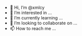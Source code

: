 - 👋 Hi, I’m @xmlcy
- 👀 I’m interested in ...
- 🌱 I’m currently learning ...
- 💞️ I’m looking to collaborate on ...
- 📫 How to reach me ...

<!---
xmlcy/xmlcy is a ✨ special ✨ repository because its `README.md` (this file) appears on your GitHub profile.
You can click the Preview link to take a look at your changes.
--->

